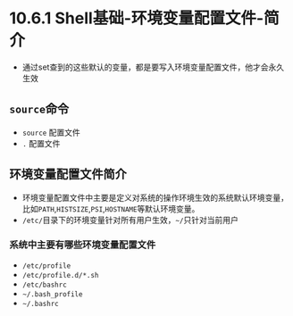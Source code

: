 # 10.6.1 Shell基础-环境变量配置文件-简介
- 通过set查到的这些默认的变量，都是要写入环境变量配置文件，他才会永久生效

## `source`命令
- `source` 配置文件
- `.` 配置文件

## 环境变量配置文件简介
- 环境变量配置文件中主要是定义对系统的操作环境生效的系统默认环境变量，比如`PATH`,`HISTSIZE`,`PSI`,`HOSTNAME`等默认环境变量。
- `/etc/`目录下的环境变量针对所有用户生效，`~/`只针对当前用户
### 系统中主要有哪些环境变量配置文件
- `/etc/profile`
- `/etc/profile.d/*.sh`
- `/etc/bashrc`
- `~/.bash_profile`
- `~/.bashrc`
